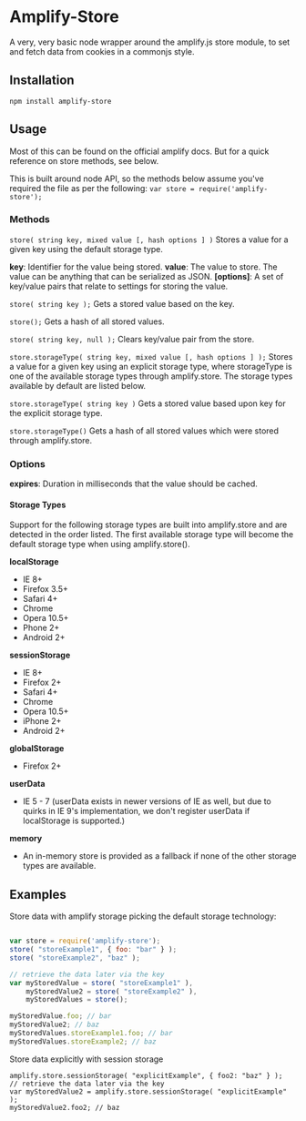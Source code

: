 # Amplify-Store
A very, very basic node wrapper around the amplify.js store module, to set and fetch data from cookies in a commonjs style.

## Installation
```
npm install amplify-store
```


## Usage

Most of this can be found on the official amplify docs. But for a quick reference on store methods, see below.

This is built around node API, so the methods below assume you've required the file as per the following:
``` var store = require('amplify-store'); ```

### Methods
``` store( string key, mixed value [, hash options ] ) ```
Stores a value for a given key using the default storage type.

**key**: Identifier for the value being stored.
**value**: The value to store. The value can be anything that can be serialized as JSON.
**[options]**: A set of key/value pairs that relate to settings for storing the value.

``` store( string key ); ```
Gets a stored value based on the key.

``` store(); ```
Gets a hash of all stored values.

``` store( string key, null ); ```
Clears key/value pair from the store.

``` store.storageType( string key, mixed value [, hash options ] ); ```
Stores a value for a given key using an explicit storage type, where storageType is one of the available storage types through amplify.store. The storage types available by default are listed below.

``` store.storageType( string key ) ```
Gets a stored value based upon key for the explicit storage type.

``` store.storageType() ```
Gets a hash of all stored values which were stored through amplify.store.

### Options

**expires**: Duration in milliseconds that the value should be cached.

#### Storage Types
Support for the following storage types are built into amplify.store and are detected in the order listed. The first available storage type will become the default storage type when using amplify.store().

**localStorage**

- IE 8+
- Firefox 3.5+
- Safari 4+
- Chrome
- Opera 10.5+
- Phone 2+
- Android 2+

**sessionStorage**

- IE 8+
- Firefox 2+
- Safari 4+
- Chrome
- Opera 10.5+
- iPhone 2+
- Android 2+

**globalStorage**

- Firefox 2+

**userData**

- IE 5 - 7
(userData exists in newer versions of IE as well, but due to quirks in IE 9's implementation, we don't register userData if localStorage is supported.)

**memory**
- An in-memory store is provided as a fallback if none of the other storage types are available.

## Examples
Store data with amplify storage picking the default storage technology:
```javascript

var store = require('amplify-store');
store( "storeExample1", { foo: "bar" } );
store( "storeExample2", "baz" );

// retrieve the data later via the key
var myStoredValue = store( "storeExample1" ),
    myStoredValue2 = store( "storeExample2" ),
    myStoredValues = store();

myStoredValue.foo; // bar
myStoredValue2; // baz
myStoredValues.storeExample1.foo; // bar
myStoredValues.storeExample2; // baz
```


Store data explicitly with session storage

```
amplify.store.sessionStorage( "explicitExample", { foo2: "baz" } );
// retrieve the data later via the key
var myStoredValue2 = amplify.store.sessionStorage( "explicitExample" );
myStoredValue2.foo2; // baz
```